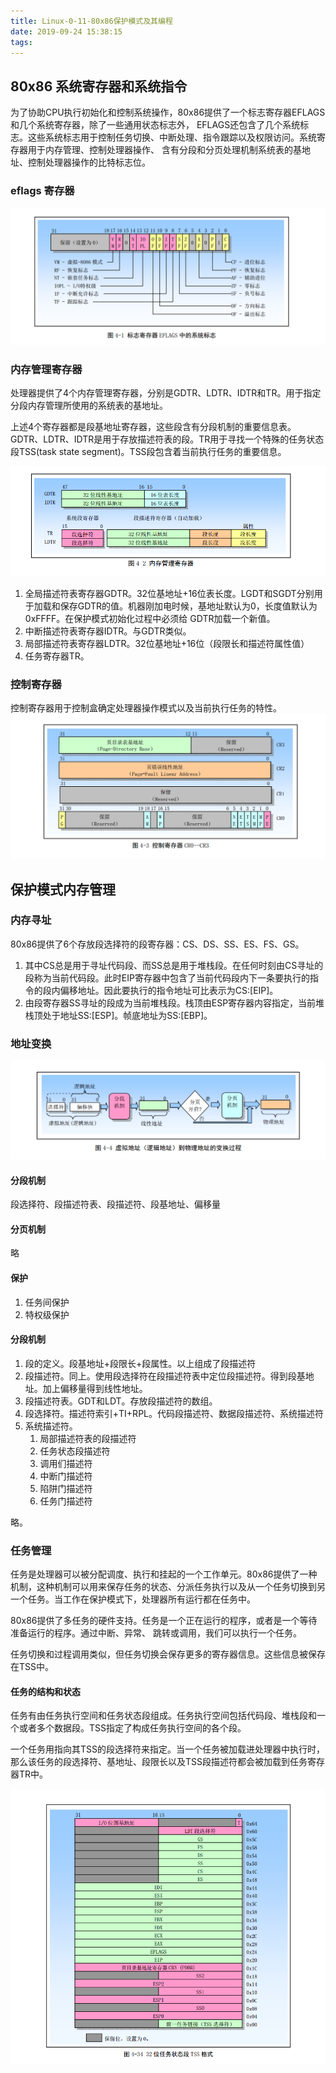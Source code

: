 ```yaml
---
title: Linux-0-11-80x86保护模式及其编程
date: 2019-09-24 15:38:15
tags:
---
```


## 80x86 系统寄存器和系统指令

为了协助CPU执行初始化和控制系统操作，80x86提供了一个标志寄存器EFLAGS和几个系统寄存器，除了一些通用状态标志外，
EFLAGS还包含了几个系统标志。这些系统标志用于控制任务切换、中断处理、指令跟踪以及权限访问。系统寄存器用于内存管理、控制处理器操作、
含有分段和分页处理机制系统表的基地址、控制处理器操作的比特标志位。

### eflags 寄存器

![](https://raw.githubusercontent.com/xdushepherd91/xdushepherd91.github.io/master/elfags.png)

### 内存管理寄存器

处理器提供了4个内存管理寄存器，分别是GDTR、LDTR、IDTR和TR。用于指定分段内存管理所使用的系统表的基地址。

上述4个寄存器都是段基地址寄存器，这些段含有分段机制的重要信息表。GDTR、LDTR、IDTR是用于存放描述符表的段。TR用于寻找一个特殊的任务状态段TSS(task state segment)。TSS段包含着当前执行任务的重要信息。

![](https://raw.githubusercontent.com/xdushepherd91/xdushepherd91.github.io/master/sys-mm-register.png)

1. 全局描述符表寄存器GDTR。32位基地址+16位表长度。LGDT和SGDT分别用于加载和保存GDTR的值。机器刚加电时候，基地址默认为0，长度值默认为0xFFFF。在保护模式初始化过程中必须给 GDTR加载一个新值。
2. 中断描述符表寄存器IDTR。与GDTR类似。
3. 局部描述符表寄存器LDTR。32位基地址+16位（段限长和描述符属性值）
4. 任务寄存器TR。


### 控制寄存器

控制寄存器用于控制盒确定处理器操作模式以及当前执行任务的特性。
![](https://raw.githubusercontent.com/xdushepherd91/xdushepherd91.github.io/master/cr.png)


## 保护模式内存管理

### 内存寻址
80x86提供了6个存放段选择符的段寄存器：CS、DS、SS、ES、FS、GS。
1. 其中CS总是用于寻址代码段、而SS总是用于堆栈段。在任何时刻由CS寻址的段称为当前代码段。此时EIP寄存器中包含了当前代码段内下一条要执行的指令的段内偏移地址。因此要执行的指令地址可比表示为CS:[EIP]。
2. 由段寄存器SS寻址的段成为当前堆栈段。栈顶由ESP寄存器内容指定，当前堆栈顶处于地址SS:[ESP]。帧底地址为SS:[EBP]。

### 地址变换

![](https://raw.githubusercontent.com/xdushepherd91/xdushepherd91.github.io/master/segment.png)

#### 分段机制

段选择符、段描述符表、段描述符、段基地址、偏移量

#### 分页机制

略

#### 保护

1. 任务间保护
2. 特权级保护

#### 分段机制

1. 段的定义。段基地址+段限长+段属性。以上组成了段描述符
2. 段描述符。同上。使用段选择符在段描述符表中定位段描述符。得到段基地址。加上偏移量得到线性地址。
3. 段描述符表。GDT和LDT。存放段描述符的数组。
4. 段选择符。描述符索引+TI+RPL。代码段描述符、数据段描述符、系统描述符
5. 系统描述符。
   1. 局部描述符表的段描述符
   2. 任务状态段描述符
   3. 调用们描述符
   4. 中断门描述符
   5. 陷阱门描述符
   6. 任务门描述符

略。

### 任务管理

任务是处理器可以被分配调度、执行和挂起的一个工作单元。80x86提供了一种机制，这种机制可以用来保存任务的状态、分派任务执行以及从一个任务切换到另一个任务。当工作在保护模式下，处理器所有运行都在任务中。

80x86提供了多任务的硬件支持。任务是一个正在运行的程序，或者是一个等待准备运行的程序。通过中断、异常、 跳转或调用，我们可以执行一个任务。

任务切换和过程调用类似，但任务切换会保存更多的寄存器信息。这些信息被保存在TSS中。

#### 任务的结构和状态

任务有由任务执行空间和任务状态段组成。任务执行空间包括代码段、堆栈段和一个或者多个数据段。TSS指定了构成任务执行空间的各个段。

一个任务用指向其TSS的段选择符来指定。当一个任务被加载进处理器中执行时，那么该任务的段选择符、基地址、段限长以及TSS段描述符都会被加载到任务寄存器TR中。

![](https://raw.githubusercontent.com/xdushepherd91/xdushepherd91.github.io/master/tss.png)


























